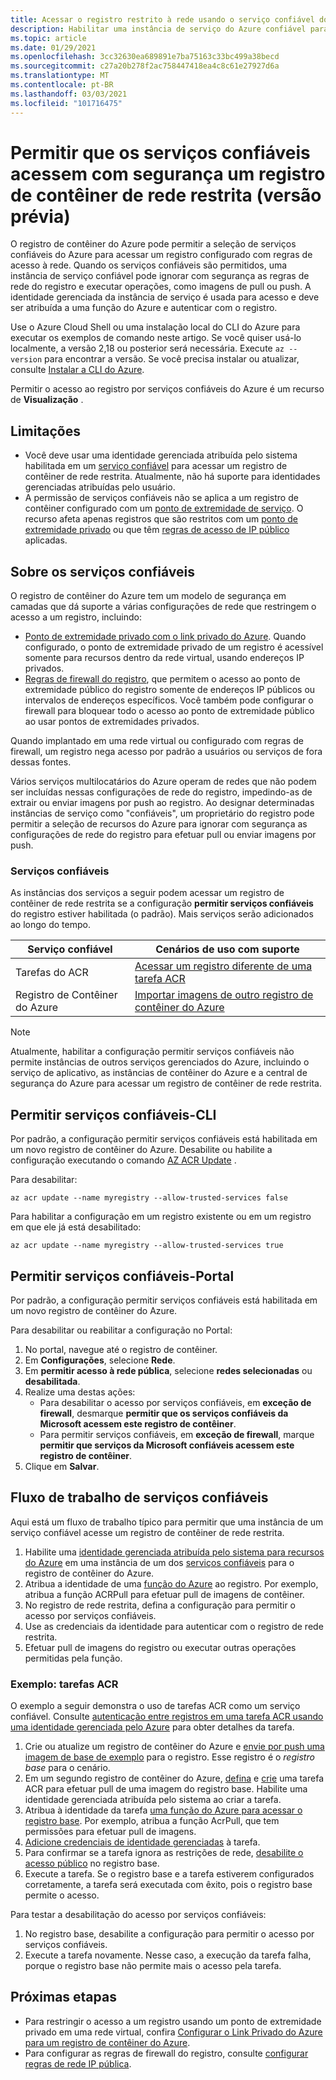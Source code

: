 ```yaml
---
title: Acessar o registro restrito à rede usando o serviço confiável do Azure
description: Habilitar uma instância de serviço do Azure confiável para acessar com segurança um registro de contêiner de rede restrita para extrair ou enviar imagens por push
ms.topic: article
ms.date: 01/29/2021
ms.openlocfilehash: 3cc32630ea689891e7ba75163c33bc499a38becd
ms.sourcegitcommit: c27a20b278f2ac758447418ea4c8c61e27927d6a
ms.translationtype: MT
ms.contentlocale: pt-BR
ms.lasthandoff: 03/03/2021
ms.locfileid: "101716475"
---
```

# <a name="allow-trusted-services-to-securely-access-a-network-restricted-container-registry-preview"></a>Permitir que os serviços confiáveis acessem com segurança um registro de contêiner de rede restrita (versão prévia)

O registro de contêiner do Azure pode permitir a seleção de serviços confiáveis do Azure para acessar um registro configurado com regras de acesso à rede. Quando os serviços confiáveis são permitidos, uma instância de serviço confiável pode ignorar com segurança as regras de rede do registro e executar operações, como imagens de pull ou push. A identidade gerenciada da instância de serviço é usada para acesso e deve ser atribuída a uma função do Azure e autenticar com o registro.

Use o Azure Cloud Shell ou uma instalação local do CLI do Azure para executar os exemplos de comando neste artigo. Se você quiser usá-lo localmente, a versão 2,18 ou posterior será necessária. Execute `az --version` para encontrar a versão. Se você precisa instalar ou atualizar, consulte [Instalar a CLI do Azure](/cli/azure/install-azure-cli).

Permitir o acesso ao registro por serviços confiáveis do Azure é um recurso de **Visualização** .

## <a name="limitations"></a>Limitações

* Você deve usar uma identidade gerenciada atribuída pelo sistema habilitada em um [serviço confiável](#trusted-services) para acessar um registro de contêiner de rede restrita. Atualmente, não há suporte para identidades gerenciadas atribuídas pelo usuário.
* A permissão de serviços confiáveis não se aplica a um registro de contêiner configurado com um [ponto de extremidade de serviço](container-registry-vnet.md). O recurso afeta apenas registros que são restritos com um [ponto de extremidade privado](container-registry-private-link.md) ou que têm [regras de acesso de IP público](container-registry-access-selected-networks.md) aplicadas. 

## <a name="about-trusted-services"></a>Sobre os serviços confiáveis

O registro de contêiner do Azure tem um modelo de segurança em camadas que dá suporte a várias configurações de rede que restringem o acesso a um registro, incluindo:

* [Ponto de extremidade privado com o link privado do Azure](container-registry-private-link.md). Quando configurado, o ponto de extremidade privado de um registro é acessível somente para recursos dentro da rede virtual, usando endereços IP privados.  
* [Regras de firewall do registro](container-registry-access-selected-networks.md), que permitem o acesso ao ponto de extremidade público do registro somente de endereços IP públicos ou intervalos de endereços específicos. Você também pode configurar o firewall para bloquear todo o acesso ao ponto de extremidade público ao usar pontos de extremidades privados.

Quando implantado em uma rede virtual ou configurado com regras de firewall, um registro nega acesso por padrão a usuários ou serviços de fora dessas fontes. 

Vários serviços multilocatários do Azure operam de redes que não podem ser incluídas nessas configurações de rede do registro, impedindo-as de extrair ou enviar imagens por push ao registro. Ao designar determinadas instâncias de serviço como "confiáveis", um proprietário do registro pode permitir a seleção de recursos do Azure para ignorar com segurança as configurações de rede do registro para efetuar pull ou enviar imagens por push. 

### <a name="trusted-services"></a>Serviços confiáveis

As instâncias dos serviços a seguir podem acessar um registro de contêiner de rede restrita se a configuração **permitir serviços confiáveis** do registro estiver habilitada (o padrão). Mais serviços serão adicionados ao longo do tempo.

|Serviço confiável  |Cenários de uso com suporte  |
|---------|---------|
|Tarefas do ACR     | [Acessar um registro diferente de uma tarefa ACR](container-registry-tasks-cross-registry-authentication.md)       |
|Registro de Contêiner do Azure | [Importar imagens de outro registro de contêiner do Azure](container-registry-import-images.md#import-from-an-azure-container-registry-in-the-same-ad-tenant) | 

> [!NOTE]
> Atualmente, habilitar a configuração permitir serviços confiáveis não permite instâncias de outros serviços gerenciados do Azure, incluindo o serviço de aplicativo, as instâncias de contêiner do Azure e a central de segurança do Azure para acessar um registro de contêiner de rede restrita.

## <a name="allow-trusted-services---cli"></a>Permitir serviços confiáveis-CLI

Por padrão, a configuração permitir serviços confiáveis está habilitada em um novo registro de contêiner do Azure. Desabilite ou habilite a configuração executando o comando [AZ ACR Update](/cli/azure/acr#az-acr-update) .

Para desabilitar:

```azurecli
az acr update --name myregistry --allow-trusted-services false
```

Para habilitar a configuração em um registro existente ou em um registro em que ele já está desabilitado:

```azurecli
az acr update --name myregistry --allow-trusted-services true
```

## <a name="allow-trusted-services---portal"></a>Permitir serviços confiáveis-Portal

Por padrão, a configuração permitir serviços confiáveis está habilitada em um novo registro de contêiner do Azure. 

Para desabilitar ou reabilitar a configuração no Portal:

1. No portal, navegue até o registro de contêiner.
1. Em **Configurações**, selecione **Rede**. 
1. Em **permitir acesso à rede pública**, selecione **redes selecionadas** ou **desabilitada**.
1. Realize uma destas ações:
    * Para desabilitar o acesso por serviços confiáveis, em **exceção de firewall**, desmarque **permitir que os serviços confiáveis da Microsoft acessem este registro de contêiner**. 
    * Para permitir serviços confiáveis, em **exceção de firewall**, marque **permitir que serviços da Microsoft confiáveis acessem este registro de contêiner**.
1. Clique em **Salvar**.

## <a name="trusted-services-workflow"></a>Fluxo de trabalho de serviços confiáveis

Aqui está um fluxo de trabalho típico para permitir que uma instância de um serviço confiável acesse um registro de contêiner de rede restrita.

1. Habilite uma [identidade gerenciada atribuída pelo sistema para recursos do Azure](../active-directory/managed-identities-azure-resources/overview.md) em uma instância de um dos [serviços confiáveis](#trusted-services) para o registro de contêiner do Azure.
1. Atribua a identidade de uma [função do Azure](container-registry-roles.md) ao registro. Por exemplo, atribua a função ACRPull para efetuar pull de imagens de contêiner.
1. No registro de rede restrita, defina a configuração para permitir o acesso por serviços confiáveis.
1. Use as credenciais da identidade para autenticar com o registro de rede restrita. 
1. Efetuar pull de imagens do registro ou executar outras operações permitidas pela função.

### <a name="example-acr-tasks"></a>Exemplo: tarefas ACR

O exemplo a seguir demonstra o uso de tarefas ACR como um serviço confiável. Consulte [autenticação entre registros em uma tarefa ACR usando uma identidade gerenciada pelo Azure](container-registry-tasks-cross-registry-authentication.md) para obter detalhes da tarefa.

1. Crie ou atualize um registro de contêiner do Azure e [envie por push uma imagem de base de exemplo](container-registry-tasks-cross-registry-authentication.md#prepare-base-registry) para o registro. Esse registro é o *registro base* para o cenário.
1. Em um segundo registro de contêiner do Azure, [defina](container-registry-tasks-cross-registry-authentication.md#define-task-steps-in-yaml-file) e [crie](container-registry-tasks-cross-registry-authentication.md#option-2-create-task-with-system-assigned-identity) uma tarefa ACR para efetuar pull de uma imagem do registro base. Habilite uma identidade gerenciada atribuída pelo sistema ao criar a tarefa.
1. Atribua à identidade da tarefa [uma função do Azure para acessar o registro base](container-registry-tasks-authentication-managed-identity.md#3-grant-the-identity-permissions-to-access-other-azure-resources). Por exemplo, atribua a função AcrPull, que tem permissões para efetuar pull de imagens.
1. [Adicione credenciais de identidade gerenciadas](container-registry-tasks-authentication-managed-identity.md#4-optional-add-credentials-to-the-task) à tarefa.
1. Para confirmar se a tarefa ignora as restrições de rede, [desabilite o acesso público](container-registry-access-selected-networks.md#disable-public-network-access) no registro base.
1. Execute a tarefa. Se o registro base e a tarefa estiverem configurados corretamente, a tarefa será executada com êxito, pois o registro base permite o acesso.

Para testar a desabilitação do acesso por serviços confiáveis:

1. No registro base, desabilite a configuração para permitir o acesso por serviços confiáveis.
1. Execute a tarefa novamente. Nesse caso, a execução da tarefa falha, porque o registro base não permite mais o acesso pela tarefa.

## <a name="next-steps"></a>Próximas etapas

* Para restringir o acesso a um registro usando um ponto de extremidade privado em uma rede virtual, confira [Configurar o Link Privado do Azure para um registro de contêiner do Azure](container-registry-private-link.md).
* Para configurar as regras de firewall do registro, consulte [configurar regras de rede IP pública](container-registry-access-selected-networks.md).
